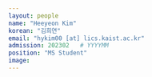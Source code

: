 ```yaml
---
layout: people
name: "Heeyeon Kim"
korean: "김희연"
email: "hykim00 [at] lics.kaist.ac.kr"
admission: 202302   # YYYYMM
position: "MS Student"
image:
---
```

